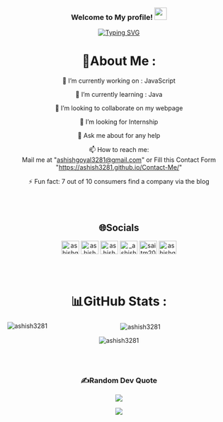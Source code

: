 <h3 align="center">
  Welcome to My profile!
  <img src="https://media.giphy.com/media/hvRJCLFzcasrR4ia7z/giphy.gif" width="28">
</h3>

<div align="center">
  <a href="https://git.io/typing-svg"><img src="https://readme-typing-svg.demolab.com?font=Fira+Code&pause=1000&align&center=true&vCenter=true&width=435&lines=Hi%2C+I+am+Ashish+Goyal;Computer+Science+Student;FrontEnd+Developer;Quick+Learner;Open+Source+Contributor" alt="Typing SVG" /></a>
</div>


<div align="center">
  
# 💫About Me :
🔭 I’m currently working on : JavaScript
  
🌱 I’m currently learning : Java

  👯 I’m looking to collaborate on my webpage

  🤔 I’m  looking for Internship

  💬 Ask me about for any help

  📫 How to reach me:  
  Mail me at "ashishgoyal3281@gmail.com" or 
  Fill this Contact Form "https://ashish3281.github.io/Contact-Me/"

⚡ Fun fact: 7 out of 10 consumers find a company via the blog

<br>
  <br>
  
## 🌐Socials
<p align="center">
<a href="https://twitter.com/ashishg84629445" target="blank"><img align="center" src="https://raw.githubusercontent.com/rahuldkjain/github-profile-readme-generator/master/src/images/icons/Social/twitter.svg" alt="ashishg84629445" height="30" width="40" /></a>
<a href="https://linkedin.com/in/ashish goyal" target="blank"><img align="center" src="https://raw.githubusercontent.com/rahuldkjain/github-profile-readme-generator/master/src/images/icons/Social/linked-in-alt.svg" alt="ashish goyal" height="30" width="40" /></a>
<a href="https://fb.com/ashish goyal" target="blank"><img align="center" src="https://raw.githubusercontent.com/rahuldkjain/github-profile-readme-generator/master/src/images/icons/Social/facebook.svg" alt="ashish goyal" height="30" width="40" /></a>
<a href="https://instagram.com/_ashish__goyal_" target="blank"><img align="center" src="https://raw.githubusercontent.com/rahuldkjain/github-profile-readme-generator/master/src/images/icons/Social/instagram.svg" alt="_ashish__goyal_" height="30" width="40" /></a>
<a href="https://www.codechef.com/users/saitm206010" target="blank"><img align="center" src="https://cdn.jsdelivr.net/npm/simple-icons@3.1.0/icons/codechef.svg" alt="saitm206010" height="30" width="40" /></a>
<a href="https://www.hackerrank.com/ashishgoyal3281" target="blank"><img align="center" src="https://raw.githubusercontent.com/rahuldkjain/github-profile-readme-generator/master/src/images/icons/Social/hackerrank.svg" alt="ashishgoyal3281" height="30" width="40" /></a>
</p>

  <br>
  <br>
  
# 📊GitHub Stats :
<p><img align="left" src="https://github-readme-stats.vercel.app/api/top-langs?username=ashish3281&show_icons=true&locale=en&layout=compact" alt="ashish3281" /></p>

<p>&nbsp;<img align="center" src="https://github-readme-stats.vercel.app/api?username=ashish3281&show_icons=true&locale=en" alt="ashish3281" /></p>

<p><img align="center" src="https://github-readme-streak-stats.herokuapp.com/?user=ashish3281&" alt="ashish3281" /></p>


<br>
<br>

### ✍️Random Dev Quote
![](https://quotes-github-readme.vercel.app/api?type=horizontal&theme=merko)


![](https://komarev.com/ghpvc/?username=CodeWhiteWeb&label=Visitors+Count&color=brightgreen)
</div>
